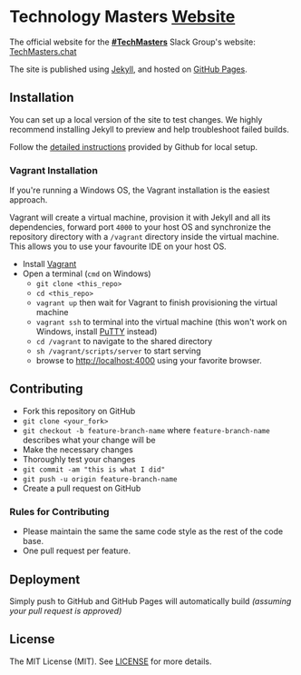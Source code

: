 # Technology Masters [Website][website]

The official website for the [**#TechMasters**][website] Slack Group's website: [TechMasters.chat][website]

The site is published using [Jekyll](https://jekyllrb.com), and hosted on [GitHub Pages](https://help.github.com/articles/about-github-pages-and-jekyll/).

## Installation

You can set up a local version of the site to test changes. We highly recommend installing Jekyll to preview and help troubleshoot failed builds.

Follow the [detailed instructions](https://help.github.com/articles/setting-up-your-github-pages-site-locally-with-jekyll/) provided by Github for local setup.

### Vagrant Installation

If you're running a Windows OS, the Vagrant installation is the easiest approach.

Vagrant will create a virtual machine, provision it with Jekyll and all its dependencies, 
forward port `4000` to your host OS and synchronize the repository directory with a `/vagrant` 
directory inside the virtual machine. This allows you to use your favourite IDE on your host OS.

- Install [Vagrant](https://www.vagrantup.com/)
- Open a terminal (`cmd` on Windows)
  - `git clone <this_repo>`
  - `cd <this_repo>`
  - `vagrant up` then wait for Vagrant to finish provisioning the virtual machine
  - `vagrant ssh` to terminal into the virtual machine (this won't work on Windows, install [PuTTY](http://www.chiark.greenend.org.uk/~sgtatham/putty/download.html) instead)
  - `cd /vagrant` to navigate to the shared directory
  - `sh /vagrant/scripts/server` to start serving
  - browse to [http://localhost:4000](http://localhost:4000) using your favorite browser.

## Contributing

- Fork this repository on GitHub
- `git clone <your_fork>`
- `git checkout -b feature-branch-name` where `feature-branch-name` describes what your change will be
- Make the necessary changes
- Thoroughly test your changes
- `git commit -am "this is what I did"`
- `git push -u origin feature-branch-name`
- Create a pull request on GitHub

### Rules for Contributing

- Please maintain the same the same code style as the rest of the code base.
- One pull request per feature.

## Deployment

Simply push to GitHub and GitHub Pages will automatically build *(assuming your pull request is approved)*

## License

The MIT License (MIT). See [LICENSE](./LICENSE) for more details.

[website]: https://techmasters.chat
